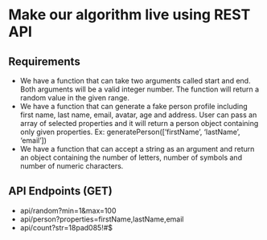 # Make our algorithm live using REST API
## Requirements
- We have a function that can take two arguments called start and end. Both arguments will be a valid integer number. The function will return a random value in the given range.
- We have a function that can generate a fake person profile including first name, last name, email, avatar, age and address. User can pass an array of selected properties and it will return a person object containing only given properties. Ex: generatePerson([’firstName’, ‘lastName’, ‘email’])
- We have a function that can accept a string as an argument and return an object containing the number of letters, number of symbols and number of numeric characters.


## API Endpoints (GET)
- api/random?min=1&max=100
- api/person?properties=firstName,lastName,email
- api/count?str=18pad085!#$